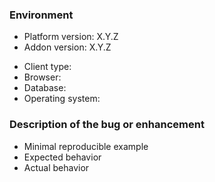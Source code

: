 <!-- 
Please use https://www.cuba-platform.com/discuss for discussion, support, and reporting problems about Ldap-addon.
This repository is only for issues of the Ldap-addon.

When creating an issue, provide as much as possible of the following information: 
-->

### Environment

- Platform version: X.Y.Z <!-- e.g. 6.8.7 -->
- Addon version: X.Y.Z <!-- e.g. 1.2.3 -->
<!-- Optional. Remove irrelevant lines. -->
- Client type: <!-- Web, Polymer, Portal, Desktop -->
- Browser: <!-- Chrome, etc. -->
- Database: <!-- PostgreSQL, etc. -->
- Operating system: <!-- Windows, Linux, macOS -->

### Description of the bug or enhancement

- Minimal reproducible example
- Expected behavior
- Actual behavior
